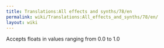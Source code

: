 ```yaml
---
title: Translations:All effects and synths/78/en
permalink: wiki/Translations:All_effects_and_synths/78/en/
layout: wiki
---
```


Accepts floats in values ranging from 0.0 to 1.0
